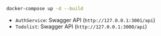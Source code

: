 ```bash
docker-compose up -d --build
```

- `AuthService`: Swagger API (`http://127.0.0.1:3001/api`)
- `Todolist`: Swagger API (`http://127.0.0.1:3000/api`)
